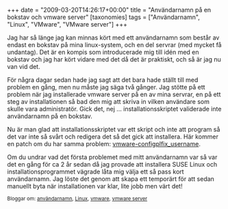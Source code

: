 +++
date = "2009-03-20T14:26:17+00:00"
title = "Användarnamn på en bokstav och vmware server"
[taxonomies]
tags = ["Användarnamn", "Linux", "VMware", "VMware server"]
+++

Jag har så länge jag kan minnas kört med ett användarnamn som består av endast en bokstav på mina linux-system, och en del servrar (med mycket få undantag). Det är en kompis som introducerade mig till idén med en bokstav och jag har kört vidare med det då det är praktiskt, och så är jag nu van vid det.

För några dagar sedan hade jag sagt att det bara hade ställt till med problem en gång, men nu måste jag säga två gånger. Jag stötte på ett problem när jag installerade vmware server på en av mina servrar, en på ett steg av installationen så bad den mig att skriva in vilken användare som skulle vara administratör. Gick det, nej &#8230; installationsskriptet validerade inte användarnamn på en bokstav.

Nu är man glad att installationsskriptet var ett skript och inte att program så det var inte så svårt och redigera det så det gick att installera. Här kommer en patch om du har samma problem: [vmware-configplfix_username][1].

Om du undrar vad det första problemet med mitt användarnamn var så var det en gång för ca 2 år sedan då jag provade att installera SUSE Linux och installationsprogrammet vägrade låta mig välja ett så pass kort användarnamn. Jag löste det genom att skapa ett temporärt för att sedan manuellt byta när installationen var klar, lite jobb men värt det!

<small> <p class='technorati-tags'>
  Bloggar om: <a class='technorati-link' href='http://bloggar.se/om/anv%C3%A4ndarnamn' rel='tag' target='_self'>användarnamn</a>, <a class='technorati-link' href='http://bloggar.se/om/Linux' rel='tag' target='_self'>Linux</a>, <a class='technorati-link' href='http://bloggar.se/om/vmware' rel='tag' target='_self'>vmware</a>, <a class='technorati-link' href='http://bloggar.se/om/vmware+server' rel='tag' target='_self'>vmware server</a>
</p></small>

 [1]: /images/2009/03/vmware-configplfix_username.patch
